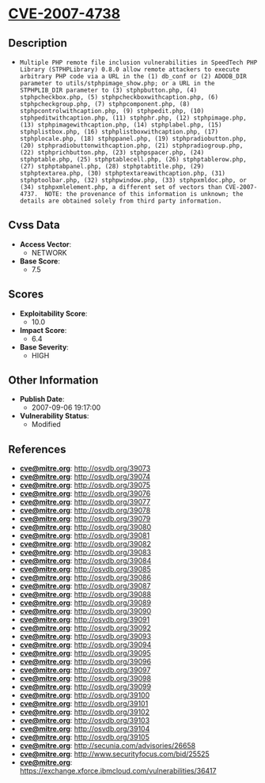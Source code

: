 
# [CVE-2007-4738](http://osvdb.org/39073)

## Description

- `Multiple PHP remote file inclusion vulnerabilities in SpeedTech PHP Library (STPHPLibrary) 0.8.0 allow remote attackers to execute arbitrary PHP code via a URL in the (1) db_conf or (2) ADODB_DIR parameter to utils/stphpimage_show.php; or a URL in the STPHPLIB_DIR parameter to (3) stphpbutton.php, (4) stphpcheckbox.php, (5) stphpcheckboxwithcaption.php, (6) stphpcheckgroup.php, (7) stphpcomponent.php, (8) stphpcontrolwithcaption.php, (9) stphpedit.php, (10) stphpeditwithcaption.php, (11) stphphr.php, (12) stphpimage.php, (13) stphpimagewithcaption.php, (14) stphplabel.php, (15) stphplistbox.php, (16) stphplistboxwithcaption.php, (17) stphplocale.php, (18) stphppanel.php, (19) stphpradiobutton.php, (20) stphpradiobuttonwithcaption.php, (21) stphpradiogroup.php, (22) stphprichbutton.php, (23) stphpspacer.php, (24) stphptable.php, (25) stphptablecell.php, (26) stphptablerow.php, (27) stphptabpanel.php, (28) stphptabtitle.php, (29) stphptextarea.php, (30) stphptextareawithcaption.php, (31) stphptoolbar.php, (32) stphpwindow.php, (33) stphpxmldoc.php, or (34) stphpxmlelement.php, a different set of vectors than CVE-2007-4737.  NOTE: the provenance of this information is unknown; the details are obtained solely from third party information.`

## Cvss Data

- **Access Vector**:
  - NETWORK
- **Base Score**:
  - 7.5

## Scores

- **Exploitability Score**:
  - 10.0
- **Impact Score**:
  - 6.4
- **Base Severity**:
  - HIGH

## Other Information

- **Publish Date**:
  - 2007-09-06 19:17:00
- **Vulnerability Status**:
  - Modified

## References

- **cve@mitre.org**: http://osvdb.org/39073
- **cve@mitre.org**: http://osvdb.org/39074
- **cve@mitre.org**: http://osvdb.org/39075
- **cve@mitre.org**: http://osvdb.org/39076
- **cve@mitre.org**: http://osvdb.org/39077
- **cve@mitre.org**: http://osvdb.org/39078
- **cve@mitre.org**: http://osvdb.org/39079
- **cve@mitre.org**: http://osvdb.org/39080
- **cve@mitre.org**: http://osvdb.org/39081
- **cve@mitre.org**: http://osvdb.org/39082
- **cve@mitre.org**: http://osvdb.org/39083
- **cve@mitre.org**: http://osvdb.org/39084
- **cve@mitre.org**: http://osvdb.org/39085
- **cve@mitre.org**: http://osvdb.org/39086
- **cve@mitre.org**: http://osvdb.org/39087
- **cve@mitre.org**: http://osvdb.org/39088
- **cve@mitre.org**: http://osvdb.org/39089
- **cve@mitre.org**: http://osvdb.org/39090
- **cve@mitre.org**: http://osvdb.org/39091
- **cve@mitre.org**: http://osvdb.org/39092
- **cve@mitre.org**: http://osvdb.org/39093
- **cve@mitre.org**: http://osvdb.org/39094
- **cve@mitre.org**: http://osvdb.org/39095
- **cve@mitre.org**: http://osvdb.org/39096
- **cve@mitre.org**: http://osvdb.org/39097
- **cve@mitre.org**: http://osvdb.org/39098
- **cve@mitre.org**: http://osvdb.org/39099
- **cve@mitre.org**: http://osvdb.org/39100
- **cve@mitre.org**: http://osvdb.org/39101
- **cve@mitre.org**: http://osvdb.org/39102
- **cve@mitre.org**: http://osvdb.org/39103
- **cve@mitre.org**: http://osvdb.org/39104
- **cve@mitre.org**: http://osvdb.org/39105
- **cve@mitre.org**: http://secunia.com/advisories/26658
- **cve@mitre.org**: http://www.securityfocus.com/bid/25525
- **cve@mitre.org**: https://exchange.xforce.ibmcloud.com/vulnerabilities/36417

